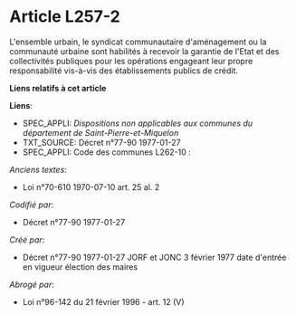 # Article L257-2

L'ensemble urbain, le syndicat communautaire d'aménagement ou la communauté urbaine sont habilités à recevoir la garantie de
l'Etat et des collectivités publiques pour les opérations engageant leur propre responsabilité vis-à-vis des établissements
publics de crédit.

**Liens relatifs à cet article**

**Liens**:

  - SPEC_APPLI: *Dispositions non applicables aux communes du département de Saint-Pierre-et-Miquelon*
  - TXT_SOURCE: Décret n°77-90 1977-01-27
  - SPEC_APPLI: Code des communes L262-10 :

_Anciens textes_:

  - Loi n°70-610 1970-07-10 art. 25 al. 2

_Codifié par_:

  - Décret n°77-90 1977-01-27

_Créé par_:

  - Décret n°77-90 1977-01-27 JORF et JONC 3 février 1977 date d'entrée en vigueur élection des maires

_Abrogé par_:

  - Loi n°96-142 du 21 février 1996 - art. 12 (V)
